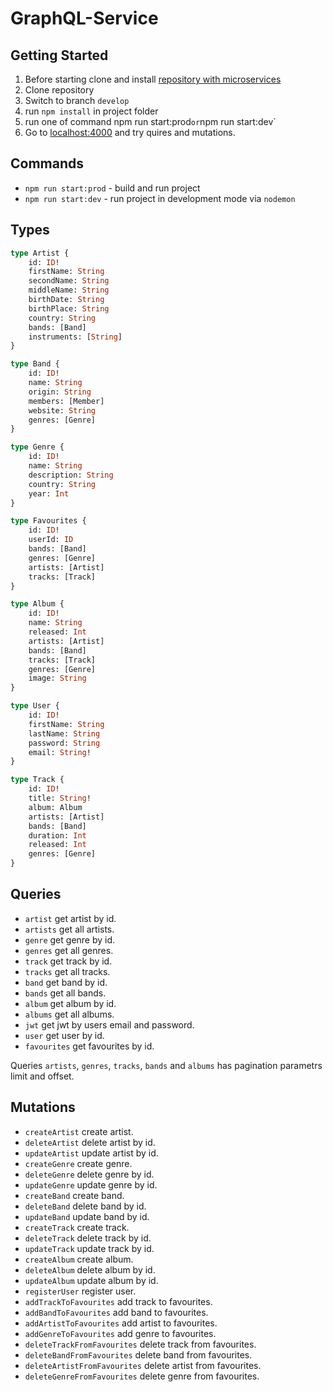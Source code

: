 # GraphQL-Service

## Getting Started

1. Before starting clone and install [repository with microservices](https://github.com/rolling-scopes-school/node-graphql-service)
2. Clone repository
3. Switch to branch `develop`
4. run `npm install` in project folder
5. run one of command npm run start:prod` or `npm run start:dev`
6. Go to  [localhost:4000](http://localhost:4000/) and try quires and mutations.

## Commands

- `npm run start:prod` - build and run project
- `npm run start:dev` - run project in development mode via `nodemon`

## Types
```graphql
type Artist {
    id: ID!
    firstName: String
    secondName: String
    middleName: String
    birthDate: String
    birthPlace: String
    country: String
    bands: [Band]
    instruments: [String]
}

```
```graphql
type Band {
    id: ID!
    name: String
    origin: String
    members: [Member]
    website: String
    genres: [Genre]
}

```
```graphql
type Genre {
    id: ID!
    name: String
    description: String
    country: String
    year: Int
}

```
```graphql
type Favourites {
    id: ID!
    userId: ID
    bands: [Band]
    genres: [Genre]
    artists: [Artist]
    tracks: [Track]
}
```
```graphql
type Album {
    id: ID!
    name: String
    released: Int
    artists: [Artist]
    bands: [Band]
    tracks: [Track]
    genres: [Genre]
    image: String
}
```
```graphql
type User {
    id: ID!
    firstName: String
    lastName: String
    password: String
    email: String!
}
```
```graphql
type Track {
    id: ID!
    title: String!
    album: Album
    artists: [Artist]
    bands: [Band]
    duration: Int
    released: Int
    genres: [Genre]
}
```

## Queries
- `artist` get artist by  id.
- `artists` get all artists.
- `genre` get genre by id.
- `genres` get all genres.
- `track` get track by id.
- `tracks` get all tracks.
- `band` get band by id.
- `bands` get all bands.
- `album` get album by id.
- `albums` get all albums.
- `jwt` get jwt by users email and password.
- `user` get user by id.
- `favourites` get favourites by id.

Queries `artists`, `genres`, `tracks`, `bands` and `albums` has pagination parametrs limit and offset.

## Mutations
- `createArtist` create artist.
- `deleteArtist` delete artist by id.
- `updateArtist` update artist by id.
- `createGenre` create genre.
- `deleteGenre` delete genre by id.
- `updateGenre` update genre by id.
- `createBand` create band.
- `deleteBand` delete band by id.
- `updateBand` update band by id.
- `createTrack` create track.
- `deleteTrack` delete track by id.
- `updateTrack` update track by id.
- `createAlbum` create album.
- `deleteAlbum` delete album by id.
- `updateAlbum` update album by id.
- `registerUser` register user.
- `addTrackToFavourites` add track to favourites.
- `addBandToFavourites` add band to favourites.
- `addArtistToFavourites` add artist to favourites.
- `addGenreToFavourites` add genre to  favourites.
- `deleteTrackFromFavourites` delete track from favourites.
- `deleteBandFromFavourites` delete band from favourites. 
- `deleteArtistFromFavourites` delete artist from favourites.
- `deleteGenreFromFavourites` delete genre from favourites.
